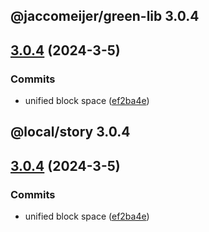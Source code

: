 ## @jaccomeijer/green-lib 3.0.4

## [3.0.4](https://github.com/jaccomeijer/green-lib/compare/3.0.3...3.0.4) (2024-3-5)


### Commits

* unified block space ([ef2ba4e](https://github.com/jaccomeijer/green-lib/commit/ef2ba4eb5a4a85ac2d6253dc33bd3405515fd768))



## @local/story 3.0.4

## [3.0.4](https://github.com/jaccomeijer/green-lib/compare/3.0.3...3.0.4) (2024-3-5)


### Commits

* unified block space ([ef2ba4e](https://github.com/jaccomeijer/green-lib/commit/ef2ba4eb5a4a85ac2d6253dc33bd3405515fd768))


